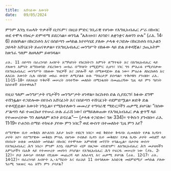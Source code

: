 ```yaml
---
title:  አሸናፊው እውነት
date:   09/05/2024
---
```


ምንም እንኳ የጠላት ጥቃቶች ቢኖሩም፣ በዚህ ምድር ገቢራዊ የሆነው የእግዚአብሔር ሥራ በክብር ወደ ተሞላ የከፍታ ድምዳሜ ይደርሳል። ወንጌል “ለሕዝብ፣ ለነገድ፣ ለቋንቋና ለወገን ሁሉ” (ራእ. 14፡6) ይሰበካል። በክርስቶስ እና በሰይጣን መካከል እየተካሄደ ያለው ታላቁ ተጋድሎ በክርስቶስ የሲኦልን ኃይላት አሸናፊነት ይጠናቀቃል። የእግዚአብሔር መንግሥት በክፉው ላይ ድል ይቀዳጃል፣ ኃጢአትም ከጽንፈ ዓለም ለዘላለም ይወገዳል።

`ራእ. 11 ሰይጣን በፈረንሳይ አብዮት አማካይነት የክርስትናን እምነት ለማጥፋት እና በእግዚአብሔር ላይ ያለውን እምነት ለማስወገድ ያደረገውን ሙከራ በማሳየት የሚጀምር ሲሆን፣ ነገር ግን ምእራፉ የሚያበቃው የእግዚአብሔር መንግሥት በክፉው ገዢዎች እና ኃይሎች ላይ በሚቀዳጀው ድል ነው። ምዕራፉ ለክርስቶስ እና ለእርሱ እውነት ሲሉ በከባድ መከራ ውስጥ ለሚያልፉ ሁሉ ማበረታቻ ይሰጣል። ጥቅሶቹን ያንብቡ፡ ራእ. 11፡15-18። በእነዚህ ጥቅሶች መሠረት ሰባተኛው መለከት በሚነፋበት በመጨረሻው ጊዜ ላይ ምን ዓይነት ክስተቶች ይስተዋላሉ?`

የዚህ ዓለም መንግሥታት የጌታችን መንግሥታት ሆነዋል። ክርስቶስ ድል ሲያደርግ፤ ክፉው ደግሞ ተሸንፏል። ተጋድሎው በየሱስ አሸናፊነት እና በሰይጣን ተሸናፊነት ተደምድሟል። ጽድቅ ድል ተቀዳጅቷል። እውነት ነግሷል። የሚከተለውን መመሪያ ተግባራዊ ማድረጋችን ጠቃሚ ይሆናል፡ “በሰው ሥልጣን ላይ ተመርኩዞ የተሠራ ሁሉ ፈራሽ ነው፤ በማይለወጠው የእግዚአብሔር ቃል ቋጥኝ ላይ የተመሠረተው ግን ለዘላለም ጸንቶ ይኖራል”— (ታላቁ ተጋድሎ፣ ገጽ 334)። ጥቅሱን ያንብቡ። ራእ. 11፡19። ዮሐንስ ሰማይ ተከፍቶ ያየው ምን ነበር? ወደ ውስጥ በተመለከተ ጊዜ ምን አየ?

`ሰማያዊው ቤተ መቅደስ ለዮሐንስ እይታ ክፍት ተደርጎ ነበር። ወደ ቅድስተ ቅዱሳኑ ሲመለከት የቃል ኪዳኑን ታቦት አየ። የሰማያዊው መቅደስ ምሳሌ በሆነው የብሉይ ኪዳን ቤተ መቅደስ፣ የቃል ኪዳኑ ታቦት መክደኛ ላይ በነበሩት ሁለቱ መላእክት መካከል፣ በክብር የተሞላው አምላካዊ መገኘት ተገልጧል። በታቦቱ ውስጥ የእግዚአብሔር ሕግ ነበረ። ምንም እንኳ በእምነት ብቻ በጸጋው ብንድንም፣ ለእግዚአብሔር ሕግ መታዘዛችን እምነታችን በሐቅ ላይ የተመሠረተ መሆኑን ያሳያል። የእግዚአብሔር ሕግ የፍርዱ መሠረት ነው (ያዕ. 2፡12)። ይህ እውነታ በተለይ በጊዜው መጨረሻ ላይ አስፈላጊ እና ጠቃሚ ይሆናል (ራዕ. 12፡17፣ ራእ. 14፡12)። በፈረንሳይ አብዮት ኢ-አማኒነት እና በራእይ 11 በተገለጸው አስደናቂ መደምደሚያ መካከል ያለው ገራሚ ንጽጽር ዛሬ እኛን ምን ያሳያል?`
